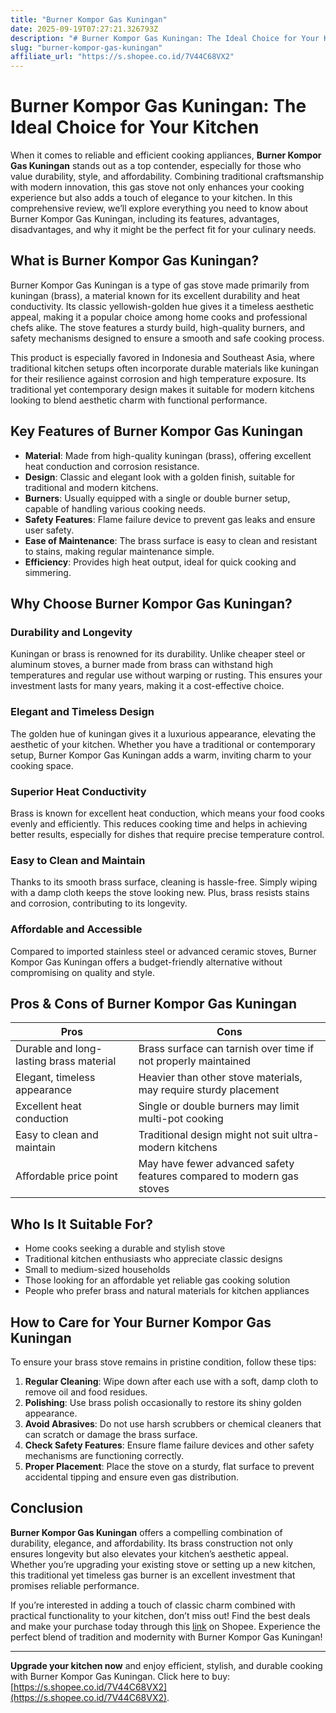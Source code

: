 ```yaml
---
title: "Burner Kompor Gas Kuningan"
date: 2025-09-19T07:27:21.326793Z
description: "# Burner Kompor Gas Kuningan: The Ideal Choice for Your Kitchen..."
slug: "burner-kompor-gas-kuningan"
affiliate_url: "https://s.shopee.co.id/7V44C68VX2"
---
```

# Burner Kompor Gas Kuningan: The Ideal Choice for Your Kitchen

When it comes to reliable and efficient cooking appliances, **Burner Kompor Gas Kuningan** stands out as a top contender, especially for those who value durability, style, and affordability. Combining traditional craftsmanship with modern innovation, this gas stove not only enhances your cooking experience but also adds a touch of elegance to your kitchen. In this comprehensive review, we’ll explore everything you need to know about Burner Kompor Gas Kuningan, including its features, advantages, disadvantages, and why it might be the perfect fit for your culinary needs.

## What is Burner Kompor Gas Kuningan?

Burner Kompor Gas Kuningan is a type of gas stove made primarily from kuningan (brass), a material known for its excellent durability and heat conductivity. Its classic yellowish-golden hue gives it a timeless aesthetic appeal, making it a popular choice among home cooks and professional chefs alike. The stove features a sturdy build, high-quality burners, and safety mechanisms designed to ensure a smooth and safe cooking process.

This product is especially favored in Indonesia and Southeast Asia, where traditional kitchen setups often incorporate durable materials like kuningan for their resilience against corrosion and high temperature exposure. Its traditional yet contemporary design makes it suitable for modern kitchens looking to blend aesthetic charm with functional performance.

## Key Features of Burner Kompor Gas Kuningan

- **Material**: Made from high-quality kuningan (brass), offering excellent heat conduction and corrosion resistance.
- **Design**: Classic and elegant look with a golden finish, suitable for traditional and modern kitchens.
- **Burners**: Usually equipped with a single or double burner setup, capable of handling various cooking needs.
- **Safety Features**: Flame failure device to prevent gas leaks and ensure user safety.
- **Ease of Maintenance**: The brass surface is easy to clean and resistant to stains, making regular maintenance simple.
- **Efficiency**: Provides high heat output, ideal for quick cooking and simmering.

## Why Choose Burner Kompor Gas Kuningan?

### Durability and Longevity

Kuningan or brass is renowned for its durability. Unlike cheaper steel or aluminum stoves, a burner made from brass can withstand high temperatures and regular use without warping or rusting. This ensures your investment lasts for many years, making it a cost-effective choice.

### Elegant and Timeless Design

The golden hue of kuningan gives it a luxurious appearance, elevating the aesthetic of your kitchen. Whether you have a traditional or contemporary setup, Burner Kompor Gas Kuningan adds a warm, inviting charm to your cooking space.

### Superior Heat Conductivity

Brass is known for excellent heat conduction, which means your food cooks evenly and efficiently. This reduces cooking time and helps in achieving better results, especially for dishes that require precise temperature control.

### Easy to Clean and Maintain

Thanks to its smooth brass surface, cleaning is hassle-free. Simply wiping with a damp cloth keeps the stove looking new. Plus, brass resists stains and corrosion, contributing to its longevity.

### Affordable and Accessible

Compared to imported stainless steel or advanced ceramic stoves, Burner Kompor Gas Kuningan offers a budget-friendly alternative without compromising on quality and style.

## Pros & Cons of Burner Kompor Gas Kuningan

| Pros | Cons |
|------------------------------|---------------------------------------------------|
| Durable and long-lasting brass material | Brass surface can tarnish over time if not properly maintained |
| Elegant, timeless appearance | Heavier than other stove materials, may require sturdy placement |
| Excellent heat conduction | Single or double burners may limit multi-pot cooking |
| Easy to clean and maintain | Traditional design might not suit ultra-modern kitchens |
| Affordable price point | May have fewer advanced safety features compared to modern gas stoves |

## Who Is It Suitable For?

- Home cooks seeking a durable and stylish stove
- Traditional kitchen enthusiasts who appreciate classic designs
- Small to medium-sized households
- Those looking for an affordable yet reliable gas cooking solution
- People who prefer brass and natural materials for kitchen appliances

## How to Care for Your Burner Kompor Gas Kuningan

To ensure your brass stove remains in pristine condition, follow these tips:

1. **Regular Cleaning**: Wipe down after each use with a soft, damp cloth to remove oil and food residues.
2. **Polishing**: Use brass polish occasionally to restore its shiny golden appearance.
3. **Avoid Abrasives**: Do not use harsh scrubbers or chemical cleaners that can scratch or damage the brass surface.
4. **Check Safety Features**: Ensure flame failure devices and other safety mechanisms are functioning correctly.
5. **Proper Placement**: Place the stove on a sturdy, flat surface to prevent accidental tipping and ensure even gas distribution.

## Conclusion

**Burner Kompor Gas Kuningan** offers a compelling combination of durability, elegance, and affordability. Its brass construction not only ensures longevity but also elevates your kitchen’s aesthetic appeal. Whether you’re upgrading your existing stove or setting up a new kitchen, this traditional yet timeless gas burner is an excellent investment that promises reliable performance.

If you’re interested in adding a touch of classic charm combined with practical functionality to your kitchen, don’t miss out! Find the best deals and make your purchase today through this [link](https://s.shopee.co.id/7V44C68VX2) on Shopee. Experience the perfect blend of tradition and modernity with Burner Kompor Gas Kuningan!

---

**Upgrade your kitchen now** and enjoy efficient, stylish, and durable cooking with Burner Kompor Gas Kuningan. Click here to buy: [https://s.shopee.co.id/7V44C68VX2](https://s.shopee.co.id/7V44C68VX2).